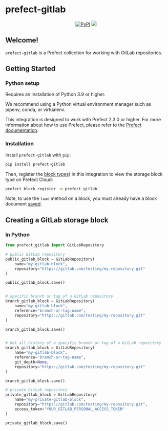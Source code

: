 # prefect-gitlab

<p align="center">
    <a href="https://pypi.python.org/pypi/prefect-gitlab/" alt="PyPI version">
        <img alt="PyPI" src="https://img.shields.io/pypi/v/prefect-gitlab?color=26272B&labelColor=090422"></a>
    <a href="https://pepy.tech/badge/prefect-gitlab/" alt="Downloads">
        <img src="https://img.shields.io/pypi/dm/prefect-gitlab?color=26272B&labelColor=090422" /></a>
</p>

## Welcome!

`prefect-gitlab` is a Prefect collection for working with GitLab repositories.

## Getting Started

### Python setup

Requires an installation of Python 3.9 or higher.

We recommend using a Python virtual environment manager such as pipenv, conda, or virtualenv.

This integration is designed to work with Prefect 2.3.0 or higher. For more information about how to use Prefect, please refer to the [Prefect documentation](https://docs.prefect.io/).

### Installation

Install `prefect-gitlab` with `pip`:

```bash
pip install prefect-gitlab
```

Then, register the [block types](https://docs.prefect.io/concepts/blocks/)) in this integration to view the storage block type on Prefect Cloud:

```bash
prefect block register -m prefect_gitlab
```

Note, to use the `load` method on a block, you must already have a block document [saved](https://docs.prefect.io/concepts/blocks/).

## Creating a GitLab storage block

### In Python

```python
from prefect_gitlab import GitLabRepository

# public GitLab repository
public_gitlab_block = GitLabRepository(
    name="my-gitlab-block",
    repository="https://gitlab.com/testing/my-repository.git"
)

public_gitlab_block.save()


# specific branch or tag of a GitLab repository
branch_gitlab_block = GitLabRepository(
    name="my-gitlab-block",
    reference="branch-or-tag-name",
    repository="https://gitlab.com/testing/my-repository.git"
)

branch_gitlab_block.save()


# Get all history of a specific branch or tag of a GitLab repository
branch_gitlab_block = GitLabRepository(
    name="my-gitlab-block",
    reference="branch-or-tag-name",
    git_depth=None,
    repository="https://gitlab.com/testing/my-repository.git"
)

branch_gitlab_block.save()

# private GitLab repository
private_gitlab_block = GitLabRepository(
    name="my-private-gitlab-block",
    repository="https://gitlab.com/testing/my-repository.git",
    access_token="YOUR_GITLAB_PERSONAL_ACCESS_TOKEN"
)

private_gitlab_block.save()
```
